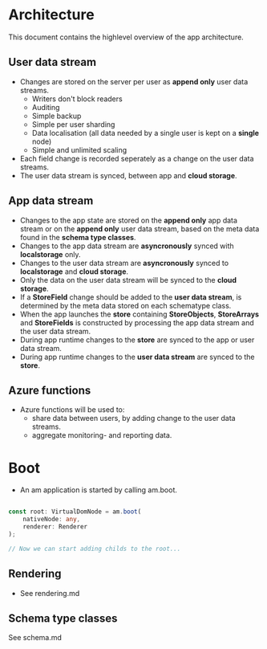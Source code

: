 # Architecture
This document contains the highlevel overview of the app architecture.



## User data stream
* Changes are stored on the server per user as **append only** user data streams.
    * Writers don't block readers
    * Auditing
    * Simple backup
    * Simple per user sharding
    * Data localisation (all data needed by a single user is kept on a **single** node)
    * Simple and unlimited scaling
* Each field change is recorded seperately as a change on the user data streams.
* The user data stream is synced, between app and **cloud storage**.



## App data stream
* Changes to the app state are stored on the **append only** app data stream or on the **append only** user data stream, based on the meta data found in the **schema type classes**.
* Changes to the app data stream are **asyncronously** synced with **localstorage** only.
* Changes to the user data stream are **asyncronously** synced to **localstorage** and **cloud storage**.
* Only the data on the user data stream will be synced to the **cloud storage**.
* If a **StoreField** change should be added to the **user data stream**, is determined by the meta data stored on each schematype class.
* When the app launches the **store** containing **StoreObjects**, **StoreArrays** and **StoreFields** is constructed by processing the app data stream and the user data stream.
* During app runtime changes to the **store** are synced to the app or user data stream.
* During app runtime changes to the **user data stream** are synced to the **store**.



## Azure functions
* Azure functions will be used to:
    * share data between users, by adding change to the user data streams.
    * aggregate monitoring- and reporting data.



# Boot
* An am application is started by calling am.boot.

```TypeScript

const root: VirtualDomNode = am.boot(
    nativeNode: any,
    renderer: Renderer
);

// Now we can start adding childs to the root...

```


## Rendering
* See rendering.md



## Schema type classes
See schema.md



